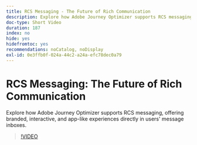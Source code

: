 ```yaml
---
title: RCS Messaging - The Future of Rich Communication
description: Explore how Adobe Journey Optimizer supports RCS messaging, offering branded, interactive, and app-like experiences directly in users' message inboxes.
doc-type: Short Video
duration: 187
index: no
hide: yes
hidefromtoc: yes
recommendations: noCatalog, noDisplay
exl-id: 0e3ffb0f-024a-44c2-a24a-efc78dec0a79
---
```

# RCS Messaging: The Future of Rich Communication

Explore how Adobe Journey Optimizer supports RCS messaging, offering branded, interactive, and app-like experiences directly in users' message inboxes.

<!-- 72_S520_3442520_186_rcs-messaging-the-future-of-rich-communication -->
>[!VIDEO](https://video.tv.adobe.com/v/3458209/?learn=on&enablevpops=true)
